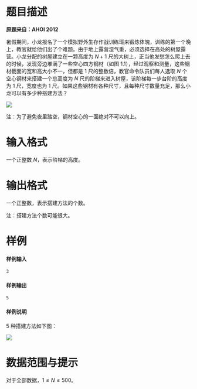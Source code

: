 
# 题目描述

**原题来自：AHOI 2012**

暑假期间，小龙报名了一个模拟野外生存作战训练班来锻炼体魄，训练的第一个晚上，教官就给他们出了个难题。由于地上露营湿气重，必须选择在高处的树屋露营。小龙分配的树屋建立在一颗高度为 $N+1$ 尺的大树上，正当他发愁怎么爬上去的时候，发现旁边堆满了一些空心四方钢材（如图 1.1），经过观察和测量，这些钢材截面的宽和高大小不一，但都是 $1$ 尺的整数倍，教官命令队员们每人选取 $N$ 个空心钢材来搭建一个总高度为 $N$ 尺的阶梯来进入树屋，该阶梯每一步台阶的高度为 $1$ 尺，宽度也为 $1$ 尺。如果这些钢材有各种尺寸，且每种尺寸数量充足，那么小龙可以有多少种搭建方法？

![](https://coding.net/u/HeRaNO/p/PicPlace/git/raw/master/stair1.png)

注：为了避免夜里踏空，钢材空心的一面绝对不可以向上。

# 输入格式

一个正整数 $N$，表示阶梯的高度。

# 输出格式

一个正整数，表示搭建方法的个数。

注：搭建方法个数可能很大。

# 样例

#### 样例输入
```plain
3
```
#### 样例输出
```plain
5
```
#### 样例说明
$5$ 种搭建方法如下图：

![](https://coding.net/u/HeRaNO/p/PicPlace/git/raw/master/stair2.png)

# 数据范围与提示

对于全部数据，$1\le N\le 500$。

